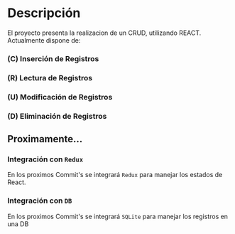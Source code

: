 # Descripción

El proyecto presenta la realizacion de un CRUD, utilizando REACT.
Actualmente dispone de:
### (C) Inserción de Registros
### (R) Lectura de Registros
### (U) Modificación de Registros
### (D) Eliminación de Registros

## Proximamente...
### Integración con `Redux`
En los proximos Commit's se integrará `Redux` para manejar los estados de React.

### Integración con `DB`
En los proximos Commit's se integrará `SQLite` para manejar los registros en una DB
